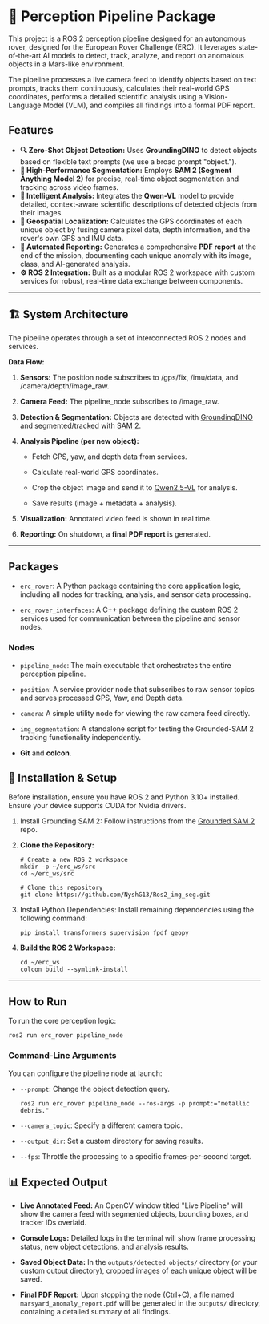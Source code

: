 # 🚀 Perception Pipeline Package

This project is a ROS 2 perception pipeline designed for an autonomous rover, designed for the European Rover Challenge (ERC). It leverages state-of-the-art AI models to detect, track, analyze, and report on anomalous objects in a Mars-like environment.

The pipeline processes a live camera feed to identify objects based on text prompts, tracks them continuously, calculates their real-world GPS coordinates, performs a detailed scientific analysis using a Vision-Language Model (VLM), and compiles all findings into a formal PDF report.

## Features

- **🔍 Zero-Shot Object Detection:** Uses **GroundingDINO** to detect objects based on flexible text prompts (we use a broad prompt "object.").
- **🎨 High-Performance Segmentation:** Employs **SAM 2 (Segment Anything Model 2)** for precise, real-time object segmentation and tracking across video frames.
- **🧠 Intelligent Analysis:** Integrates the **Qwen-VL** model to provide detailed, context-aware scientific descriptions of detected objects from their images.
- **📍 Geospatial Localization:** Calculates the GPS coordinates of each unique object by fusing camera pixel data, depth information, and the rover's own GPS and IMU data.
- **📑 Automated Reporting:** Generates a comprehensive **PDF report** at the end of the mission, documenting each unique anomaly with its image, class, and AI-generated analysis.
- **⚙️ ROS 2 Integration:** Built as a modular ROS 2 workspace with custom services for robust, real-time data exchange between components.
    

---

## 🏗️ System Architecture

The pipeline operates through a set of interconnected ROS 2 nodes and services.

**Data Flow:**

1. **Sensors:** The position node subscribes to /gps/fix, /imu/data, and /camera/depth/image_raw.
    
2. **Camera Feed:** The pipeline_node subscribes to /image_raw.
    
3. **Detection & Segmentation:** Objects are detected with [GroundingDINO](https://github.com/IDEA-Research/GroundingDINO) and segmented/tracked with [SAM 2](https://github.com/facebookresearch/sam2).
    
4. **Analysis Pipeline (per new object):**
    
    - Fetch GPS, yaw, and depth data from services.
        
    - Calculate real-world GPS coordinates.
        
    - Crop the object image and send it to [Qwen2.5-VL](https://github.com/QwenLM/Qwen2.5-VL) for analysis.
        
    - Save results (image + metadata + analysis).
        
    
5. **Visualization:** Annotated video feed is shown in real time.
    
6. **Reporting:** On shutdown, a **final PDF report** is generated.
    

---

## Packages

- `erc_rover`: A Python package containing the core application logic, including all nodes for tracking, analysis, and sensor data processing.
    
- `erc_rover_interfaces`: A C++ package defining the custom ROS 2 services used for communication between the pipeline and sensor nodes.
    

### Nodes

- `pipeline_node`: The main executable that orchestrates the entire perception pipeline.
    
- `position`: A service provider node that subscribes to raw sensor topics and serves processed GPS, Yaw, and Depth data.
    
- `camera`: A simple utility node for viewing the raw camera feed directly.
    
- `img_segmentation`: A standalone script for testing the Grounded-SAM 2 tracking functionality independently.

    
- **Git** and **colcon**.
    
## 🚀 Installation & Setup

Before installation, ensure you have ROS 2 and Python 3.10+ installed. Ensure your device supports CUDA for Nvidia drivers. 

1. Install Grounding SAM 2:
	Follow instructions from the [Grounded SAM 2](https://github.com/IDEA-Research/Grounded-SAM-2) repo.

2. **Clone the Repository:**
    
    ```
    # Create a new ROS 2 workspace
    mkdir -p ~/erc_ws/src
    cd ~/erc_ws/src
    
    # Clone this repository
    git clone https://github.com/NyshG13/Ros2_img_seg.git
    ```
    
2. Install Python Dependencies:
    Install remaining dependencies using the following command:
    
    
    ```
    pip install transformers supervision fpdf geopy
    ```

3. **Build the ROS 2 Workspace:**
    
    
    ```
    cd ~/erc_ws
    colcon build --symlink-install
    ```

---

## How to Run

To run the core perception logic:

```
ros2 run erc_rover pipeline_node
```

### Command-Line Arguments

You can configure the pipeline node at launch:

- `--prompt`: Change the object detection query.

    ```
    ros2 run erc_rover pipeline_node --ros-args -p prompt:="metallic debris."
    ```
    
- `--camera_topic`: Specify a different camera topic.
    
- `--output_dir`: Set a custom directory for saving results.
    
- `--fps`: Throttle the processing to a specific frames-per-second target.
    


## 📊 Expected Output

- **Live Annotated Feed:** An OpenCV window titled "Live Pipeline" will show the camera feed with segmented objects, bounding boxes, and tracker IDs overlaid.
    
- **Console Logs:** Detailed logs in the terminal will show frame processing status, new object detections, and analysis results.
    
- **Saved Object Data:** In the `outputs/detected_objects/` directory (or your custom output directory), cropped images of each unique object will be saved.
    
- **Final PDF Report:** Upon stopping the node (Ctrl+C), a file named `marsyard_anomaly_report.pdf` will be generated in the `outputs/` directory, containing a detailed summary of all findings.
